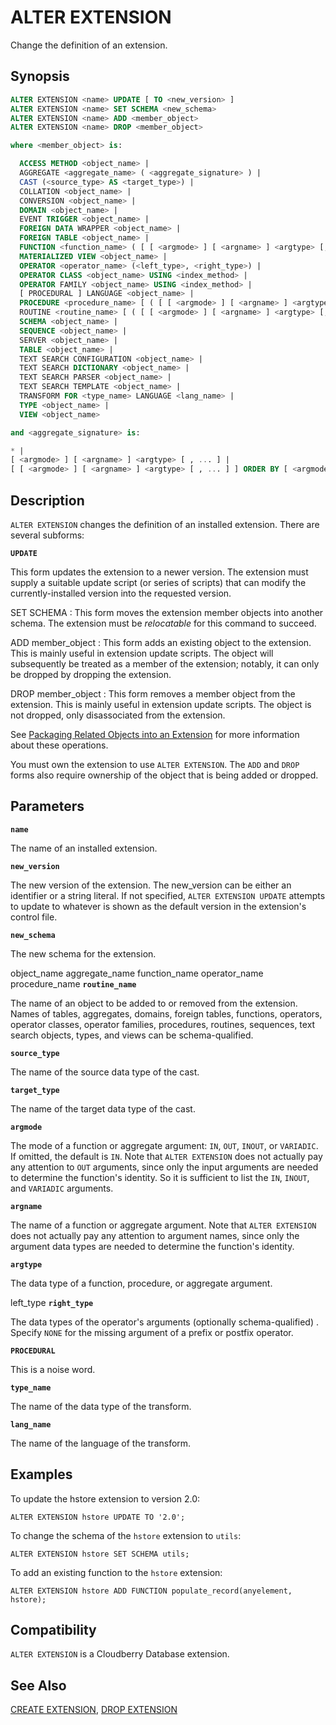 # ALTER EXTENSION

Change the definition of an extension.

## Synopsis

```sql
ALTER EXTENSION <name> UPDATE [ TO <new_version> ]
ALTER EXTENSION <name> SET SCHEMA <new_schema>
ALTER EXTENSION <name> ADD <member_object>
ALTER EXTENSION <name> DROP <member_object>

where <member_object> is:

  ACCESS METHOD <object_name> |
  AGGREGATE <aggregate_name> ( <aggregate_signature> ) |
  CAST (<source_type> AS <target_type>) |
  COLLATION <object_name> |
  CONVERSION <object_name> |
  DOMAIN <object_name> |
  EVENT TRIGGER <object_name> |
  FOREIGN DATA WRAPPER <object_name> |
  FOREIGN TABLE <object_name> |
  FUNCTION <function_name> ( [ [ <argmode> ] [ <argname> ] <argtype> [, ...] ] ) |
  MATERIALIZED VIEW <object_name> |
  OPERATOR <operator_name> (<left_type>, <right_type>) |
  OPERATOR CLASS <object_name> USING <index_method> |
  OPERATOR FAMILY <object_name> USING <index_method> |
  [ PROCEDURAL ] LANGUAGE <object_name> |
  PROCEDURE <procedure_name> [ ( [ [ <argmode> ] [ <argname> ] <argtype> [, ...] ] ) ] |
  ROUTINE <routine_name> [ ( [ [ <argmode> ] [ <argname> ] <argtype> [, ...] ] ) ] |
  SCHEMA <object_name> |
  SEQUENCE <object_name> |
  SERVER <object_name> |
  TABLE <object_name> |
  TEXT SEARCH CONFIGURATION <object_name> |
  TEXT SEARCH DICTIONARY <object_name> |
  TEXT SEARCH PARSER <object_name> |
  TEXT SEARCH TEMPLATE <object_name> |
  TRANSFORM FOR <type_name> LANGUAGE <lang_name> |
  TYPE <object_name> |
  VIEW <object_name>

and <aggregate_signature> is:

* |
[ <argmode> ] [ <argname> ] <argtype> [ , ... ] |
[ [ <argmode> ] [ <argname> ] <argtype> [ , ... ] ] ORDER BY [ <argmode> ] [ <argname> ] <argtype> [ , ... ]
```

## Description

`ALTER EXTENSION` changes the definition of an installed extension. There are several subforms:

**`UPDATE`**

This form updates the extension to a newer version. The extension must supply a suitable update script (or series of scripts) that can modify the currently-installed version into the requested version.

SET SCHEMA
:   This form moves the extension member objects into another schema. The extension must be *relocatable* for this command to succeed.

ADD member_object
:   This form adds an existing object to the extension. This is mainly useful in extension update scripts. The object will subsequently be treated as a member of the extension; notably, it can only be dropped by dropping the extension.

DROP member_object
:   This form removes a member object from the extension. This is mainly useful in extension update scripts. The object is not dropped, only disassociated from the extension.

See [Packaging Related Objects into an Extension](https://www.postgresql.org/docs/12/extend-extensions.html) for more information about these operations.

You must own the extension to use `ALTER EXTENSION`. The `ADD` and `DROP` forms also require ownership of the object that is being added or dropped.

## Parameters

**`name`**

The name of an installed extension.

**`new_version`**

The new version of the extension. The new_version can be either an identifier or a string literal. If not specified, `ALTER EXTENSION UPDATE` attempts to update to whatever is shown as the default version in the extension's control file.

**`new_schema`**

The new schema for the extension.

object_name
aggregate_name
function_name
operator_name
procedure_name
**`routine_name`**

The name of an object to be added to or removed from the extension. Names of tables, aggregates, domains, foreign tables, functions, operators, operator classes, operator families, procedures, routines, sequences, text search objects, types, and views can be schema-qualified.

**`source_type`**

The name of the source data type of the cast.

**`target_type`**

The name of the target data type of the cast.

**`argmode`**

The mode of a function or aggregate argument: `IN`, `OUT`, `INOUT`, or `VARIADIC`. If omitted, the default is `IN`. Note that `ALTER EXTENSION` does not actually pay any attention to `OUT` arguments, since only the input arguments are needed to determine the function's identity. So it is sufficient to list the `IN`, `INOUT`, and `VARIADIC` arguments.

**`argname`**

The name of a function or aggregate argument. Note that `ALTER EXTENSION` does not actually pay any attention to argument names, since only the argument data types are needed to determine the function's identity.

**`argtype`**

The data type of a function, procedure, or aggregate argument.

left_type
**`right_type`**

The data types of the operator's arguments (optionally schema-qualified) . Specify `NONE` for the missing argument of a prefix or postfix operator.

**`PROCEDURAL`**

This is a noise word.

**`type_name`**

The name of the data type of the transform.

**`lang_name`**

The name of the language of the transform.

## Examples

To update the hstore extension to version 2.0:

```
ALTER EXTENSION hstore UPDATE TO '2.0';
```

To change the schema of the `hstore` extension to `utils`:

```
ALTER EXTENSION hstore SET SCHEMA utils;
```

To add an existing function to the `hstore` extension:

```
ALTER EXTENSION hstore ADD FUNCTION populate_record(anyelement, hstore);
```

## Compatibility

`ALTER EXTENSION` is a Cloudberry Database extension.

## See Also

[CREATE EXTENSION](/docs/sql-statements/sql-statement-create-extension.md), [DROP EXTENSION](/docs/sql-statements/sql-statement-drop-extension.md)



